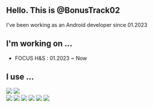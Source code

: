 ## Hello. This is @BonusTrack02
I've been working as an Android developer since 01.2023
## I'm working on ...
- FOCUS H&S : 01.2023 ~ Now
## I use ...
<img src="https://img.shields.io/badge/Kotlin-7F52FF?style=flat-square&logo=kotlin&logoColor=white"/> <img src="https://img.shields.io/badge/Java-3A75B0?style=flat-square&logo=java&logoColor=white"/>  
<img src="https://img.shields.io/badge/Android Studio-34A853?style=flat-square&logo=androidstudio&logoColor=white"/> <img src="https://img.shields.io/badge/Xcode-147EFB?style=flat-square&logo=xcode&logoColor=white"/> <img src="https://img.shields.io/badge/Git-F05032?style=flat-square&logo=git&logoColor=white"/> <img src="https://img.shields.io/badge/Figma-F24E1E?style=flat-square&logo=figma&logoColor=white"/> <img src="https://img.shields.io/badge/Notion-000000?style=flat-square&logo=notion&logoColor=white"/> <img src="https://img.shields.io/badge/Gitea-609926?style=flat-square&logo=gitea&logoColor=white"/>
<!--
## I contributed to ...
👉 [MV365](https://play.google.com/store/apps/details?id=com.mfocus.mv365)  
👉 [MIRI View](https://play.google.com/store/apps/details?id=com.hdel.miri.view)  
👉 [MV3000](https://play.google.com/store/apps/details?id=com.mFocus.MVS)  
👉 [ONEPASS PRO](https://play.google.com/store/apps/details?id=com.mFocus.onepass)  
-->

<!--
**BonusTrack02/BonusTrack02** is a ✨ _special_ ✨ repository because its `README.md` (this file) appears on your GitHub profile.

Here are some ideas to get you started:

- 🔭 I’m currently working on ...
- 🌱 I’m currently learning ...
- 👯 I’m looking to collaborate on ...
- 🤔 I’m looking for help with ...
- 💬 Ask me about ...
- 📫 How to reach me: ...
- 😄 Pronouns: ...
- ⚡ Fun fact: ...
-->
